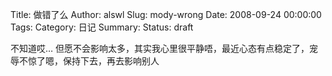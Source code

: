 Title: 做错了么
Author: alswl
Slug: mody-wrong
Date: 2008-09-24 00:00:00
Tags: 
Category: 日记
Summary: 
Status: draft

不知道哎… 但愿不会影响太多，其实我心里很平静唔，最近心态有点稳定了，宠辱不惊了嗯，保持下去，再去影响别人

